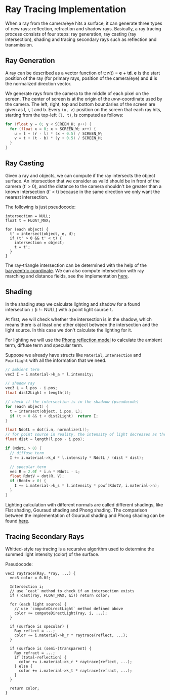 # Ray Tracing Implementation

When a ray from the camera/eye hits a surface, it can generate three types of new rays: reflection, refraction and shadow rays. Basically, a ray tracing process consists of four steps: ray generation, ray casting (ray intersection), shading and tracing secondary rays such as reflection and transmission.

## Ray Generation

A ray can be described as a vector function of t: **r**(t) = **e** + t**d**. **e** is the start position of the ray (for primary rays, position of the camera/eye) and **d** is the normalized direction vector.

We generate rays from the camera to the middle of each pixel on the screen. The center of screen is at the origin of the *uvw*-coordinate used by the camera. The left, right, top and bottom boundaries of the screen are given as l, r, t and b. Every `(u, v)` position on the screen that each ray hits, starting from the top-left `(l, t)`, is computed as follows:

```cpp
for (float y = 0; y < SCREEN_H; y++) {
  for (float x = 0; x < SCREEN_W; x++) {
    u = l + (r - l) * (x + 0.5) / SCREEN_W;
    v = t + (t - b) * (y + 0.5) / SCREEN_H;
  }
}
```

## Ray Casting

Given a ray and objects, we can compute if the ray intersects the object surface. An intersection that we consider as valid should be in front of the camera (t' > 0), and the distance to the camera shouldn't be greater than a known intersection (t' < t) because in the same direction we only want the nearest intersection.

The following is just pseudocode:

```
intersection = NULL;
float t = FLOAT_MAX;

for (each object) {
  t' = intersect(object, e, d);
  if (t' > 0 && t' < t) {
    intersection = object;
    t = t';
  }
}
```

The ray-triangle intersection can be determined with the help of the [barycentric coordinate](https://en.wikipedia.org/wiki/Barycentric_coordinate_system). We can also compute intersection with ray marching and distance fields, see the implementation [here](https://github.com/YuKitAs/tech-note/blob/master/computer-graphics/find-intersection-with-ray-marching.md).

## Shading

In the shading step we calculate lighting and shadow for a found intersection `i` (i != NULL) with a point light source `l`.

At first, we will check whether the intersection is in the shadow, which means there is at least one other object between the intersection and the light source. In this case we don't calculate the lighting for it.

For lighting we will use the [Phong reflection model](https://en.wikipedia.org/wiki/Phong_reflection_model) to calculate the ambient term, diffuse term and specular term.

Suppose we already have structs like `Material`, `Intersection` and `PointLight` with all the information that we need.

```cpp
// ambient term
vec3 I = i.material->k_a * l.intensity;

// shadow ray
vec3 L = l.pos - i.pos;
float dist2Light = length(l);

// check if the intersection is in the shadwow (pseudocode)
for (each object) {
  t = intersect(object, i.pos, L);
  if (t > 0 && t < dist2Light)  return I;
}

float NdotL = dot(i.n, normalize(L));
// for point source in reality, the intensity of light decreases as the distance grows
float dist = length(l.pos - i.pos);

if (NdotL > 0) {
  // diffuse term
  I += i.material->k_d * l.intensity * NdotL / (dist * dist);

  // specular term
  vec R = 2.0f * i.n * NdotL - L;
  float RdotV = dot(R, V);
  if (Rdotv > 0) {
    I += i.material->k_s * l.intensity * powf(RdotV, i.material->n);
  }
}
```

Lighting calculation with different normals are called different shadings, like Flat shading, Gouraud shading and Phong shading. The comparison between the implementation of Gouraud shading and Phong shading can be found [here](https://github.com/YuKitAs/tech-note/blob/master/programming-language/c%2B%2B/opengl/gouraud-and-phong-shading.md).

## Tracing Secondary Rays

Whitted-style ray tracing is a recursive algorithm used to determine the summed light intensity (color) of the surface.

Pseudocode:

```
vec3 raytrace(Ray, *ray, ...) {
  vec3 color = 0.0f;

  Intersection i;
  // use `cast` method to check if an intersection exists
  if (!cast(ray, FLOAT_MAX, &i)) return color;

  for (each light source) {
    // use `computeDirectLight` method defined above
    color += computeDirectLight(ray, i, ...);
  }

  if (surface is specular) {
    Ray reflect = ...;
    color += i.material->k_r * raytrace(reflect, ...);
  }

  if (surface is (semi-)transparent) {
    Ray refract = ...;
    if (total-reflection) {
      color += i.material->k_r * raytrace(reflect, ...);
    } else {
      color += i.material->k_t * raytrace(refract, ...);
    }
  }

  return color;
}
```
